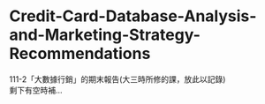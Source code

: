 # Credit-Card-Database-Analysis-and-Marketing-Strategy-Recommendations
111-2「大數據行銷」的期末報告(大三時所修的課，放此以記錄)  
剩下有空時補...

